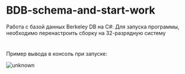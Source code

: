 # BDB-schema-and-start-work
Работа с базой данных Berkeley DB на C#:
Для запуска программы, необходимо перенастроить сборку на 32-разрядную систему
#
Пример вывода в консоль при запуске:

![unknown](https://user-images.githubusercontent.com/80622273/176699054-a44aed8b-ec8a-4299-b7f7-c49c0a4ee158.png)
